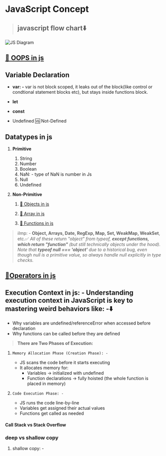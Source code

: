 # **JavaScript Concept**

> ## javascript flow chart⬇️

![JS Diagram](./imgs/js-flow-chart.png)

## **[🔗 OOPS in js](./jslang/oopsinjs.md)**

## **Variable Declaration**

- **var: -** var is not block scoped, it leaks out of the block(like control or condtional statement blocks etc), but stays inside functions block.
- **let**
- **const**

- Undefined 🆚 Not-Defined

## **Datatypes in js**

1. **Primitive**
   1. String
   2. Number
   3. Boolean
   4. NaN: - type of NaN is number in Js
   5. Null
   6. Undefined
2. **Non-Primitive**

   1. [🔗 Objects in js](./jslang/dataManupulationinjs/objectinjs.js)

   2. [🔗 Array in js](./jslang/dataManupulationinjs/arrayinjs.js)

   3. [🔗 Functions in js](./jslang/dataManupulationinjs/functioninjs.js)

> ℹ️Imp: - **Object, Arrays, Date, RegExp, Map, Set, WeakMap, WeakSet**, etc.✅ _All of these return "object" from typeof, **except functions, which return "function"** (but still technically objects under the hood). Note that **typeof null === 'object'** due to a historical bug, even though null is a primitive value, so always handle null explicitly in type checks._

## **[🔗Operators in js](./jslang/operatorsinjs.md#operators)**

## **Execution Context in js: -** Understanding execution context in JavaScript is key to mastering weird behaviors like: -⬇️

- Why variables are undefined/referenceError when accessed before declaration
- Why functions can be called before they are defined

> **There are Two Phases of Execution:**

1.  `Memory Allocation Phase (Creation Phase): -`

    - JS scans the code before it starts executing
    - It allocates memory for:
      - Variables → initialized with undefined
      - Function declarations → fully hoisted (the whole function is placed in memory)

2.  `Code Execution Phase: -`

    - JS runs the code line-by-line
    - Variables get assigned their actual values
    - Functions get called as needed

#### Call Stack vs Stack Overflow

### deep vs shallow copy

1. shallow copy: -
